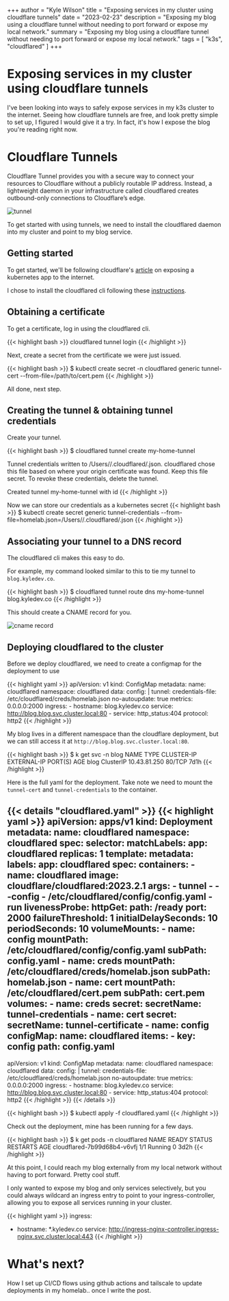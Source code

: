 +++
author = "Kyle Wilson"
title = "Exposing services in my cluster using cloudflare tunnels"
date = "2023-02-23"
description = "Exposing my blog using a cloudflare tunnel without needing to port forward or expose my local network."
summary = "Exposing my blog using a cloudflare tunnel without needing to port forward or expose my local network."
tags = [
    "k3s",
    "cloudflared"
]
+++

# Exposing services in my cluster using cloudflare tunnels
I've been looking into ways to safely expose services in my k3s cluster to the internet. Seeing how cloudflare tunnels are free, and look pretty simple to set up, I figured I would give it a try. In fact, it's how I expose the blog you're reading right now.

# Cloudflare Tunnels
Cloudflare Tunnel provides you with a secure way to connect your resources to Cloudflare without a publicly routable IP address. Instead, a lightweight daemon in your infrastructure called cloudflared creates outbound-only connections to Cloudflare’s edge.

![tunnel](/images/cloudflared-tunnel/tunnel-diagram.jpeg)

To get started with using tunnels, we need to install the cloudflared daemon into my cluster and point to my blog service.

## Getting started
To get started, we'll be following cloudflare's [article](https://developers.cloudflare.com/cloudflare-one/tutorials/many-cfd-one-tunnel/) on exposing a kubernetes app to the internet.

I chose to install the cloudflared cli following these [instructions](https://developers.cloudflare.com/cloudflare-one/connections/connect-apps/install-and-setup/installation/).

## Obtaining a certificate
To get a certificate, log in using the cloudflared cli.

{{< highlight bash >}}
cloudflared tunnel login
{{< /highlight >}}

Next, create a secret from the certificate we were just issued.

{{< highlight bash >}}
$ kubectl create secret -n cloudflared generic tunnel-cert --from-file=/path/to/cert.pem
{{< /highlight >}}

All done, next step.

## Creating the tunnel & obtaining tunnel credentials
Create your tunnel.

{{< highlight bash >}}
$ cloudflared tunnel create my-home-tunnel

Tunnel credentials written to /Users/<your-user>/.cloudflared/<your-tunnel-id>.json. cloudflared chose this file based on where your origin certificate was found. Keep this file secret. To revoke these credentials, delete the tunnel.

Created tunnel my-home-tunnel with id <your-tunnel-id>
{{< /highlight >}}

Now we can store our credentials as a kubernetes secret
{{< highlight bash >}}
$ kubectl create secret generic tunnel-credentials --from-file=homelab.json=/Users/<your-user>/.cloudflared/<your-tunnel-id>.json
{{< /highlight >}}


## Associating your tunnel to a DNS record
The cloudflared cli makes this easy to do.

For example, my command looked similar to this to tie my tunnel to `blog.kyledev.co`.

{{< highlight bash >}}
$ cloudflared tunnel route dns my-home-tunnel blog.kyledev.co
{{< /highlight >}}

This should create a CNAME record for you.

![cname record](/images/cloudflared-tunnel/tunnel-cname.png)

## Deploying cloudflared to the cluster
Before we deploy cloudflared, we need to create a configmap for the deployment to use

{{< highlight yaml >}}
apiVersion: v1
kind: ConfigMap
metadata:
  name: cloudflared
  namespace: cloudflared
data:
  config: |
    tunnel: <your-tunnel-id>
    credentials-file: /etc/cloudflared/creds/homelab.json
    no-autoupdate: true
    metrics: 0.0.0.0:2000
    ingress:
      - hostname: blog.kyledev.co
        service: http://blog.blog.svc.cluster.local:80
      - service: http_status:404
    protocol: http2
{{< /highlight >}}

My blog lives in a different namespace than the cloudflare deployment, but we can still access it at `http://blog.blog.svc.cluster.local:80`.

{{< highlight bash >}}
$ k get svc -n blog
NAME   TYPE        CLUSTER-IP     EXTERNAL-IP   PORT(S)   AGE
blog   ClusterIP   10.43.81.250   <none>        80/TCP    7d1h
{{< /highlight >}}

Here is the full yaml for the deployment. Take note we need to mount the `tunnel-cert` and `tunnel-credentials` to the container.

{{< details "cloudflared.yaml" >}}
{{< highlight yaml >}}
apiVersion: apps/v1
kind: Deployment
metadata:
  name: cloudflared
  namespace: cloudflared
spec:
  selector:
    matchLabels:
      app: cloudflared
  replicas: 1
  template:
    metadata:
      labels:
        app: cloudflared
    spec:
      containers:
        - name: cloudflared
          image: cloudflare/cloudflared:2023.2.1
          args:
            - tunnel
            - --config
            - /etc/cloudflared/config/config.yaml
            - run
          livenessProbe:
            httpGet:
              path: /ready
              port: 2000
            failureThreshold: 1
            initialDelaySeconds: 10
            periodSeconds: 10
          volumeMounts:
            - name: config
              mountPath: /etc/cloudflared/config/config.yaml
              subPath: config.yaml
            - name: creds
              mountPath: /etc/cloudflared/creds/homelab.json
              subPath: homelab.json
            - name: cert
              mountPath: /etc/cloudflared/cert.pem
              subPath: cert.pem
      volumes:
        - name: creds
          secret:
            secretName: tunnel-credentials
        - name: cert
          secret:
            secretName: tunnel-certificate
        - name: config
          configMap:
            name: cloudflared
            items:
              - key: config
                path: config.yaml
---
apiVersion: v1
kind: ConfigMap
metadata:
  name: cloudflared
  namespace: cloudflared
data:
  config: |
    tunnel: <your-tunnel-id>
    credentials-file: /etc/cloudflared/creds/homelab.json
    no-autoupdate: true
    metrics: 0.0.0.0:2000
    ingress:
      - hostname: blog.kyledev.co
        service: http://blog.blog.svc.cluster.local:80
      - service: http_status:404
    protocol: http2
{{< /highlight >}}
{{< /details >}}

{{< highlight bash >}}
$ kubectl apply -f cloudflared.yaml
{{< /highlight >}}

Check out the deployment, mine has been running for a few days.

{{< highlight bash >}}
$ k get pods -n cloudflared
NAME                          READY   STATUS    RESTARTS   AGE
cloudflared-7b99d68b4-v6vfj   1/1     Running   0          3d2h
{{< /highlight >}}

At this point, I could reach my blog externally from my local network without having to port forward. Pretty cool stuff.

I only wanted to expose my blog and only services selectively, but you could always wildcard an ingress entry to point to your ingress-controller, allowing you to expose all services running in your cluster.

{{< highlight yaml >}}
ingress:
  - hostname: *.kyledev.co
    service: http://ingress-nginx-controller.ingress-nginx.svc.cluster.local:443
{{< /highlight >}}


# What's next?
How I set up CI/CD flows using github actions and tailscale to update deployments in my homelab.. once I write the post.